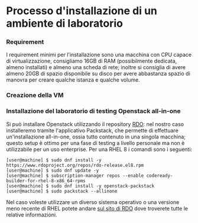 # Processo d'installazione di un ambiente di laboratorio
### Requirement
I requirement minimi per l'installazione sono una macchina con CPU capace di virtualizzazione, consigliamo 16GB di RAM (possibilmente dedicata, almeno installati) e almeno una scheda di rete; inoltre si consiglia di avere almeno 20GB di spazio disponibile su disco per avere abbastanza spazio di manovra per creare qualche istanza e qualche volume.

### Creazione della VM
### Installazione del laboratorio di testing Openstack all-in-one
Si può installare Openstack utilizzando il repository [RDO](https://www.rdoproject.org/install/packstack/): nel nostro caso installeremo tramite l'applicativo Packstack, che permette di effettuare un'installazione all-in-one, ossia tutto contenuto in una singola macchina; questo setup è ottimo per una fase di testing a livello personale ma non è utilizzabile per un uso enterprise.
Per una RHEL 8 i comandi sono i seguenti:
```console
[user@machine] $ sudo dnf install -y https://www.rdoproject.org/repos/rdo-release.el8.rpm
[user@machine] $ sudo dnf update -y
[user@machine] $ subscription-manager repos --enable codeready-builder-for-rhel-8-x86_64-rpms
[user@machine] $ sudo dnf install -y openstack-packstack
[user@machine] $ sudo packstack --allinone
```

Nel caso voleste utilizzare un diverso sistema operativo o una versione meno recente di RHEL potete andare [sul sito di RDO](https://www.rdoproject.org/install/packstack/) dove troverete tutte le relative informazioni.
